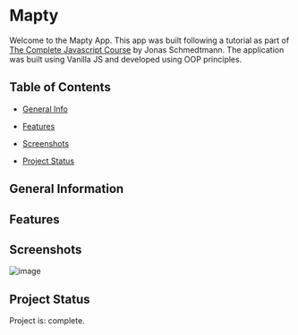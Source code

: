# Mapty
Welcome to the Mapty App. This app was built following a tutorial as part of <a href='https://www.udemy.com/course/the-complete-javascript-course'>The Complete Javascript Course</a> by Jonas Schmedtmann. The application was built using Vanilla JS and developed using OOP principles. 

## Table of Contents
* [General Info](#general-information)

* [Features](#features)
* [Screenshots](#screenshots)
* [Project Status](#project-status)

## General Information

## Features

## Screenshots

![image](https://user-images.githubusercontent.com/99369057/217674920-a4a4d4dd-590e-4033-a0dd-85f744207b85.png)


## Project Status
Project is: complete. 





